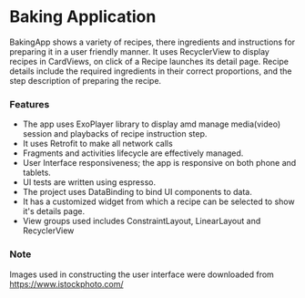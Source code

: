 # Baking Application
BakingApp shows a variety of recipes, there ingredients and instructions for preparing it in a user friendly manner.
It uses RecyclerView to display recipes in CardViews, on click of a Recipe launches its detail page.
Recipe details include the required ingredients in their correct proportions, and the step description of preparing the recipe.

### **Features**
- The app uses ExoPlayer library to display amd manage media(video) session and playbacks of recipe instruction step.
- It uses Retrofit to make all network calls
- Fragments and activities lifecycle are effectively managed.
- User Interface responsiveness; the app is responsive on both phone and tablets.
- UI tests are written using espresso.
- The project uses DataBinding to bind UI components to data.
- It has a customized widget from which a recipe can be selected to show it's details page.
- View groups used includes ConstraintLayout, LinearLayout and RecyclerView

### **Note**
Images used in constructing the user interface were downloaded from https://www.istockphoto.com/
